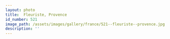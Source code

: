 ```yaml
---
layout: photo
title:  Fleuriste, Provence
id_number: 521
image_path: /assets/images/gallery/france/521--fleuriste--provence.jpg
description: ''
---
```

